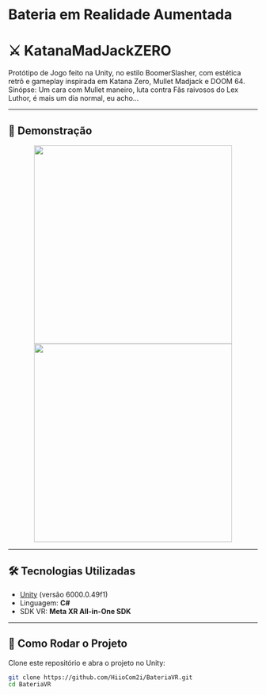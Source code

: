 # Bateria em Realidade Aumentada
# ⚔️ KatanaMadJackZERO

Protótipo de Jogo feito na Unity, no estilo BoomerSlasher, com estética retrô e gameplay inspirada em Katana Zero, Mullet Madjack e DOOM 64. Sinópse: Um cara com Mullet maneiro, luta contra Fãs raivosos do Lex Luthor, é mais um dia normal, eu acho...
 

---

## 📸 Demonstração


<p align="center">
  <img src="./Assets/Readme%20Assets/Captura%20de%20tela%202025-09-19%20154050.png" width="400"/>
  <img src="./Assets/Readme%20Assets/Captura%20de%20tela%202025-09-19%20154036.png" width="400"/>
</p>



---

## 🛠 Tecnologias Utilizadas

- [Unity](https://unity.com/) (versão 6000.0.49f1)
- Linguagem: **C#**
- SDK VR: **Meta XR All-in-One SDK**


---

## 🚀 Como Rodar o Projeto

Clone este repositório e abra o projeto no Unity:

```bash
git clone https://github.com/HiioCom2i/BateriaVR.git
cd BateriaVR
